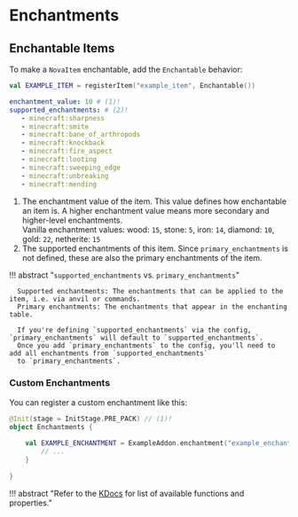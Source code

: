 # Enchantments

## Enchantable Items

To make a `NovaItem` enchantable, add the `Enchantable` behavior:

```kotlin
val EXAMPLE_ITEM = registerItem("example_item", Enchantable())
```

```yaml title="configs/example_item.yml"
enchantment_value: 10 # (1)!
supported_enchantments: # (2)!
   - minecraft:sharpness
   - minecraft:smite
   - minecraft:bane_of_arthropods
   - minecraft:knockback
   - minecraft:fire_aspect
   - minecraft:looting
   - minecraft:sweeping_edge
   - minecraft:unbreaking
   - minecraft:mending
```

1. The enchantment value of the item. This value defines how enchantable an item is.
   A higher enchantment value means more secondary and higher-level enchantments.  
   Vanilla enchantment values: wood: `15`, stone: `5`, iron: `14`, diamond: `10`, gold: `22`, netherite: `15`
2. The supported enchantments of this item. Since `primary_enchantments` is not defined, these are also the primary
   enchantments of the item.

!!! abstract "`supported_enchantments` vs. `primary_enchantments`"

      Supported enchantments: The enchantments that can be applied to the item, i.e. via anvil or commands.  
      Primary enchantments: The enchantments that appear in the enchanting table.

      If you're defining `supported_enchantments` via the config, `primary_enchantments` will default to `supported_enchantments`.
      Once you add `primary_enchantments` to the config, you'll need to add all enchantments from `supported_enchantments`
      to `primary_enchantments`.

### Custom Enchantments

You can register a custom enchantment like this:

```kotlin title="Enchantments.kt"
@Init(stage = InitStage.PRE_PACK) // (1)!
object Enchantments {
    
    val EXAMPLE_ENCHANTMENT = ExampleAddon.enchantment("example_enchantment") {
        // ...
    }
   
}
```

!!! abstract "Refer to the [KDocs](https://nova.dokka.xenondevs.xyz/nova/xyz.xenondevs.nova.world.item.enchantment/-enchantment-builder/index.html) for list of available functions and properties."
